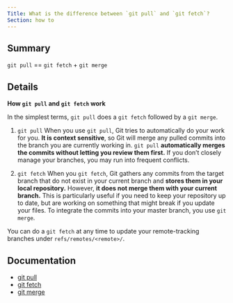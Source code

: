 ```yaml
---
Title: What is the difference between `git pull` and `git fetch`?
Section: how to
---
```


## Summary

`git pull` == `git fetch` + `git merge`

## Details

**How `git pull` and `git fetch` work**

In the simplest terms, `git pull` does a `git fetch` followed by a `git merge`.

1. `git pull`
When you use `git pull`, Git tries to automatically do your work for you. **It is context sensitive**, so Git will merge any pulled commits into the branch you are currently working in.  `git pull` **automatically merges the commits without letting you review them first.** If you don’t closely manage your branches, you may run into frequent conflicts.

2. `git fetch`
When you `git fetch`, Git gathers any commits from the target branch that do not exist in your current branch and **stores them in your local repository.** However, **it does not merge them with your current branch.** This is particularly useful if you need to keep your repository up to date, but are working on something that might break if you update your files. To integrate the commits into your master branch, you use `git merge`.

You can do a `git fetch` at any time to update your remote-tracking branches under `refs/remotes/<remote>/`.

## Documentation

- [git pull](/documentation/latest/git-pull/)
- [git fetch](/documentation/latest/git-fetch/)
- [git merge](/documentation/latest/git-merge/)